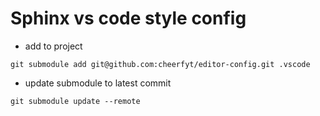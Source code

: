 # Sphinx vs code style config

* add to project

`git submodule add git@github.com:cheerfyt/editor-config.git .vscode`

* update submodule to latest commit

`git submodule update --remote`
